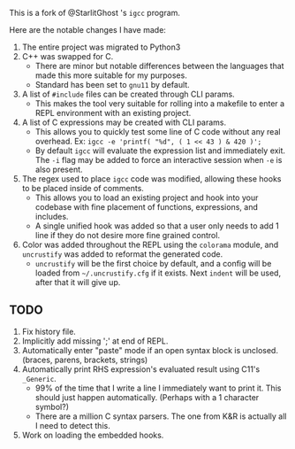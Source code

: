 This is a fork of @StarlitGhost 's `igcc` program.

Here are the notable changes I have made:
1. The entire project was migrated to Python3
2. C++ was swapped for C.
   * There are minor but notable differences between the languages that made this more
     suitable for my purposes.
   * Standard has been set to `gnu11` by default.
3. A list of `#include` files can be created through CLI params.
   * This makes the tool very suitable for rolling into a makefile to enter a REPL
     environment with an existing project.
4. A list of C expressions may be created with CLI params.
   * This allows you to quickly test some line of C code without any real overhead.
     Ex: `igcc -e 'printf( "%d", ( 1 << 43 ) & 420 )';`
   * By default `igcc` will evaluate the expression list and immediately exit.
     The `-i` flag may be added to force an interactive session when `-e` is also present.
5. The regex used to place `igcc` code was modified, allowing these hooks to be placed
   inside of comments.
   * This allows you to load an existing project and hook into your codebase with fine
     placement of functions, expressions, and includes.
   * A single unified hook was added so that a user only needs to add 1 line if they do
     not desire more fine grained control.
6. Color was added throughout the REPL using the `colorama` module, and `uncrustify` was
   added to reformat the generated code.
   * `uncrustify` will be the first choice by default, and a config will be 
     loaded from `~/.uncrustify.cfg` if it exists. Next `indent` will be used,
     after that it will give up.


TODO
-----

1. Fix history file.
2. Implicitly add missing ';' at end of REPL.
3. Automatically enter "paste" mode if an open syntax block is unclosed.
   (braces, parens, brackets, strings)
4. Automatically print RHS expression's evaluated result using C11's `_Generic`.
   * 99% of the time that I write a line I immediately want to print it. This should
     just happen automatically. (Perhaps with a 1 character symbol?)
   * There are a million C syntax parsers. The one from K&R is actually all I need to
     detect this.
5. Work on loading the embedded hooks.
